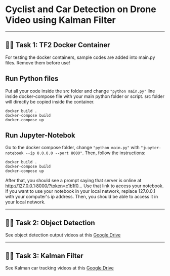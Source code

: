 # Cyclist and Car Detection on Drone Video using Kalman Filter

---
## 🚵‍♀️ Task 1: TF2 Docker Container
For testing the docker containers, sample codes are added into main.py files. Remove them before use!

## Run Python files

Put all your code inside the src folder and change `"python main.py"` line inside docker-compose file with your main python folder or script. src folder will directly be copied inside the container.
```
docker build .
docker-compose build
docker-compose up
```
## Run Jupyter-Notebok

Go to the docker compose folder, change `"python main.py"` with `"jupyter-notebook --ip 0.0.0.0 --port 8000"`. Then, follow the instructions:
```
docker build .
docker-compose build
docker-compose up
```
After that, you should see a prompt saying that server is online at http://127.0.0.1:8000/?token=c1b1f0... Use that link to access your notebook. If you want to use your notebook in your local network, replace 127.0.0.1 with your computer's ip address. Then, you should be able to access it in your local network.

---
## 🚵‍♀️ Task 2: Object Detection
See object detection output videos at this [Google Drive](https://drive.google.com/drive/folders/1rpOvINEG87zVAyD-nCcOF6t6y0vgJ7T0?usp=sharing)

---
## 🚵‍♀️ Task 3: Kalman Filter
See Kalman car tracking videos at this [Google Drive](https://drive.google.com/file/d/1JR6Qwm_zHE3128PMVOrdfBHu0sTBgJdJ/view?usp=sharing)
